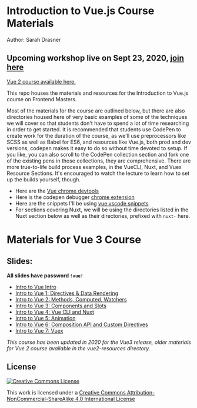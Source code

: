 # Introduction to Vue.js Course Materials

Author: Sarah Drasner

## Upcoming workshop live on Sept 23, 2020, [join here](https://frontendmasters.com/workshops/vue-v2/)

[Vue 2 course available here.](https://frontendmasters.com/courses/vue/)

This repo houses the materials and resources for the Introduction to Vue.js course on Frontend Masters.

Most of the materials for the course are outlined below, but there are also directories housed here of very basic examples of some of the techniques we will cover so that students don't have to spend a lot of time researching in order to get started. It is recommended that students use CodePen to create work for the duration of the course, as we'll use preprocessors like SCSS as well as Babel for ES6, and resources like Vue.js, both prod and dev versions, codepen makes it easy to do so without time devoted to setup. If you like, you can also scroll to the CodePen collection section and fork one of the existing pens in those collections, they are comprehensive. There are more true-to-life build process examples, in the VueCLI, Nuxt, and Vuex Resource Sections. It's encouraged to watch the lecture to learn how to set up the builds yourself, though.

- Here are the [Vue chrome devtools](https://chrome.google.com/webstore/detail/vuejs-devtools/nhdogjmejiglipccpnnnanhbledajbpd?hl=en)
- Here is the codepen debugger [chrome extension](https://chrome.google.com/webstore/detail/codopen/agnkphdgffianchpipdbkeaclfbobaak)
- Here are the snippets I'll be using [vue vscode snippets](https://marketplace.visualstudio.com/items?itemName=sdras.vue-vscode-snippets)
- For sections covering Nuxt, we will be using the directories listed in the Nuxt section below as well as their directories, prefixed with `nuxt-` here.

# Materials for Vue 3 Course

## Slides:

**All slides have password `!vue!`**

- [Intro to Vue Intro](https://slides.com/sdrasner/deck?token=gsSM2n2V)
- [Intro to Vue 1: Directives & Data Rendering](https://slides.com/sdrasner/intro-to-vue3-1?token=n3Yja_t9)
- [Intro to Vue 2: Methods, Computed, Watchers](https://slides.com/sdrasner/intro-to-vue3-2?token=jgTfDndR)
- [Intro to Vue 3: Components and Slots](https://slides.com/sdrasner/intro-to-vue-3-3?token=NLsRwMvr)
- [Intro to Vue 4: Vue CLI and Nuxt](https://slides.com/sdrasner/intro-to-vue-3-4?token=0IQFDZvK)
- [Intro to Vue 5: Animation](https://slides.com/sdrasner/intro-to-vue-3-5?token=YXhIwtpW)
- [Intro to Vue 6: Composition API and Custom Directives](https://slides.com/sdrasner/intro-to-vue-3-6?token=yidUZcRL)
- [Intro to Vue 7: Vuex](https://slides.com/sdrasner/intro-to-vue-3-7?token=YvT8ZUzV)

_This course has been updated in 2020 for the Vue3 release, older materials for Vue 2 course available in the vue2-resources directory._

## License

[![Creative Commons License](https://i.creativecommons.org/l/by-nc-sa/4.0/88x31.png)](http://creativecommons.org/licenses/by-nc-sa/4.0/)

This work is licensed under a [Creative Commons Attribution-NonCommercial-ShareAlike 4.0 International License](http://creativecommons.org/licenses/by-nc-sa/4.0/)
